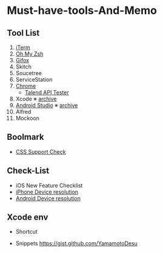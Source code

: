 # Must-have-tools-And-Memo

## Tool List
1. [iTerm](https://iterm2.com/)
2. [Oh My Zsh](https://ohmyz.sh/)
3. [Gifox](https://gifox.io/) 
4. Skitch
5. Soucetree
6. ServiceStation
7. [Chrome](https://www.google.co.jp/chrome/?brand=AGAK&gclid=CjwKCAiA24SPBhB0EiwAjBgkhiXZh863fMju_CqqkkS3di-DvHSkZqgRdEj-0ut9ny8NWT5_Te27hxoCQigQAvD_BwE&gclsrc=aw.ds)
    * [Talend API Tester](https://chrome.google.com/webstore/detail/talend-api-tester-free-ed/aejoelaoggembcahagimdiliamlcdmfm?hl=ja)
8. Xcode
 ※ [archive](https://stackoverflow.com/questions/10335747/how-to-download-xcode-dmg-or-xip-file)
9. [Android Studio](https://developer.android.com/studio)
  ※ [archive](https://developer.android.com/studio/archive?hl=ja)
10. Alfred
11. Mockoon

## Boolmark
*  [CSS Support Check](https://caniuse.com/)

## Check-List
* iOS New Feature Checklist
* [iPhone Device 
resolution](https://qiita.com/tomohisaota/items/f8857d01f328e34fb551)
* [Android Device resolution](https://en.wikipedia.org/wiki/Comparison_of_high-definition_smartphone_displays)

## Xcode env
*  Shortcut

*  Snippets
https://gist.github.com/YamamotoDesu
